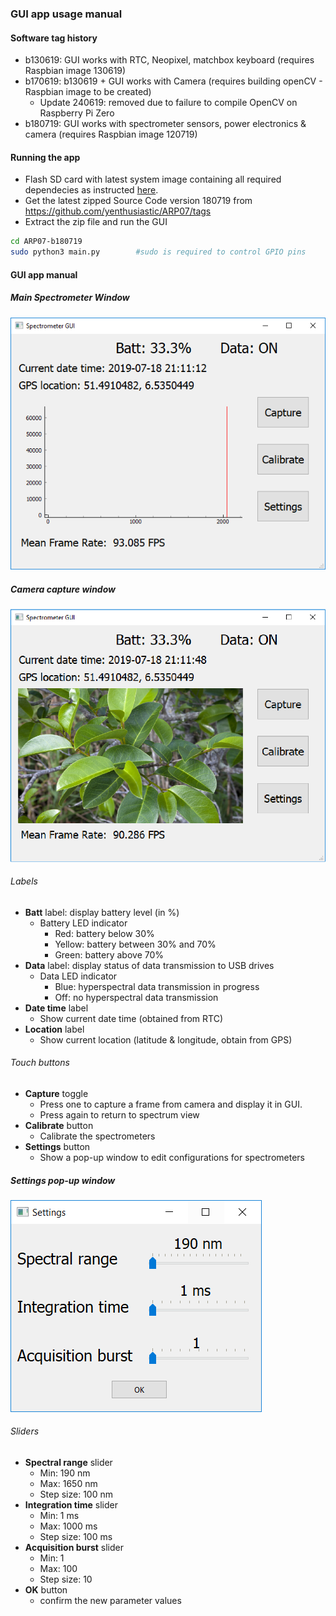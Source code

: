 ### GUI app usage manual
#### Software tag history
- b130619: GUI works with RTC, Neopixel, matchbox keyboard (requires Raspbian image 130619)
- b170619: b130619 + GUI works with Camera (requires building openCV - Raspbian image to be created)
   - Update 240619: removed due to failure to compile OpenCV on Raspberry Pi Zero
- b180719: GUI works with spectrometer sensors, power electronics & camera (requires Raspbian image 120719)

#### Running the app
- Flash SD card with latest system image containing all required dependecies as instructed [here](../../documentation/image_instructions.md).
- Get the latest zipped Source Code version 180719 from https://github.com/yenthusiastic/ARP07/tags
- Extract the zip file and run the GUI
```bash
cd ARP07-b180719
sudo python3 main.py        #sudo is required to control GPIO pins
```
#### GUI app manual
##### Main Spectrometer Window
![GUI_screencap](../../media/GUI_180719_1.PNG)
##### Camera capture window
![GUI_screencap](../../media/GUI_180719_2.PNG)
###### Labels
- **Batt** label: display battery level (in %)
   - Battery LED indicator
      - Red: battery below 30%
      - Yellow: battery between 30% and 70%
      - Green: battery above 70%
- **Data** label: display status of data transmission to USB drives
   - Data LED indicator
      - Blue: hyperspectral data transmission in progress
      - Off: no hyperspectral data transmission
- **Date time** label
   - Show current date time (obtained from RTC)
- **Location** label
   - Show current location (latitude & longitude, obtain from GPS)
###### Touch buttons
- **Capture** toggle
  - Press one to capture a frame from camera and display it in GUI. 
  - Press again to return to spectrum view
- **Calibrate** button
   - Calibrate the spectrometers
- **Settings** button
  - Show a pop-up window to edit configurations for spectrometers

##### Settings pop-up window
![Settings_screencap](../../media/GUI_screencap240619_2.PNG)
###### Sliders
- **Spectral range** slider
   - Min: 190 nm
   - Max: 1650 nm
   - Step size: 100 nm
- **Integration time** slider
   - Min: 1 ms
   - Max: 1000 ms
   - Step size: 100 ms
- **Acquisition burst** slider
   - Min: 1 
   - Max: 100 
   - Step size: 10
- **OK** button
   - confirm the new parameter values
